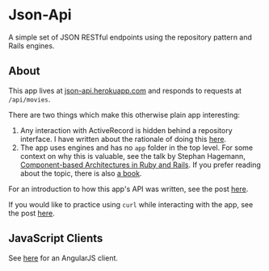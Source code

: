 # Json-Api

A simple set of JSON RESTful endpoints using the repository pattern and Rails engines.

## About

This app lives at [json-api.herokuapp.com](http://json-api.herokuapp.com) and responds to requests at `/api/movies`.

There are two things which make this otherwise plain app interesting:

1. Any interaction with ActiveRecord is hidden behind a repository interface. I have written about the rationale of doing this [here](http://commandercoriander.net/blog/2014/10/02/isolating-active-record/).
2. The app uses engines and has no `app` folder in the top level. For some context on why this is valuable, see the talk by Stephan Hagemann, [Component-based Architectures in Ruby and Rails](https://www.youtube.com/watch?v=-54SDanDC00). If you prefer reading about the topic, there is also [a book](https://leanpub.com/cbra).

For an introduction to how this app's API was written, see the post [here](http://commandercoriander.net/blog/2014/01/04/test-driving-a-json-api-in-rails/).

If you would like to practice using `curl` while interacting with the app, see the post [here](http://commandercoriander.net/blog/2014/01/11/curling-with-rails/).

## JavaScript Clients

See [here](https://github.com/enocom/angular_client) for an AngularJS client.
